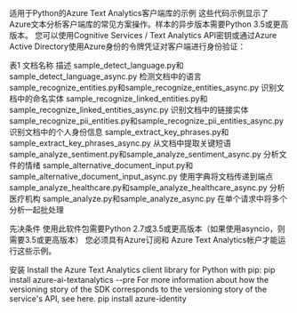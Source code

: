 适用于Python的Azure Text Analytics客户端库的示例
这些代码示例显示了Azure文本分析客户端库的常见方案操作。样本的异步版本需要Python 3.5或更高版本。
您可以使用Cognitive Services / Text Analytics API密钥或通过Azure Active Directory使用Azure身份的令牌凭证对客户端进行身份验证：

表1
文档名称	描述
sample_detect_language.py和sample_detect_language_async.py	检测文档中的语言
sample_recognize_entities.py和sample_recognize_entities_async.py	识别文档中的命名实体
sample_recognize_linked_entities.py和sample_recognize_linked_entities_async.py	识别文档中的链接实体
sample_recognize_pii_entities.py和sample_recognize_pii_entities_async.py	识别文档中的个人身份信息
sample_extract_key_phrases.py和sample_extract_key_phrases_async.py	从文档中提取关键短语
sample_analyze_sentiment.py和sample_analyze_sentiment_async.py	分析文件的情绪
sample_alternative_document_input.py和sample_alternative_document_input_async.py	使用字典将文档传递到端点
sample_analyze_healthcare.py和sample_analyze_healthcare_async.py	分析医疗机构
sample_analyze.py和sample_analyze_async.py	在单个请求中将多个分析一起批处理

先决条件
使用此软件包需要Python 2.7或3.5或更高版本（如果使用asyncio，则需要3.5或更高版本）
您必须具有Azure订阅和 Azure Text Analytics帐户才能运行这些示例。

安装
Install the Azure Text Analytics client library for Python with pip:
pip install azure-ai-textanalytics --pre
For more information about how the versioning story of the SDK corresponds to the versioning story of the service's API, see here.
pip install azure-identity